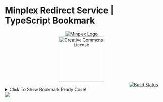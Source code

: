 <!DOCTYPE html>

# Minplex Redirect Service | TypeScript Bookmark

<body> <!-- ???? Why Red? -->
  <div align="center">
    <a href = "https://www.mineplex.com"> 
    <img src="https://www.mineplex.com/assets/www-mp/img/footer/footer_fulllogo.png" alt="Minplex Logo"/>
    </a>
    
  </div>

  <div align="center">
    <a rel="license" href="https://creativecommons.org/publicdomain/zero/1.0/">
      <img width=150px alt="Creative Commons License" style="border-width:0" src="https://mirrors.creativecommons.org/presskit/buttons/88x31/png/cc-zero.png" />
    </a>
  </div>
  
  <div align="right">
      <a href="https://github.com/CoolGuy986/Minplex-Redirect-TS/actions/workflows/build.yml">
        <img src="https://github.com/CoolGuy986/Minplex-Redirect-TS/actions/workflows/build.yml/badge.svg" alt="Build Status"/>
      </a>
  </div>  
  
  <div>
    <details>
      <summary>
        Click To Show Bookmark Ready Code!
      </summary>
```
      
      javascript:(function()%7B"use strict"%3Bconst Site %3D document.location.href%3Bconst API %3D 'https%3A%2F%2Fwww.mineplex.com%2Fredirect%2F%3Fto%3D'%3Bconst BotaEncoded %3D API %2B '%2527' %2B btoa(Site) %2B '%2527'%3Bconst Errors %3D %7B%5B1%5D%3A "DOMException%3A HTTP sites are not supported please see the developer console for the link!"%2C%5B2%5D%3A "DOMException%3A Could not write to clipboard. Please allow clipboard access%2C or try another web browser."%2C%5B3%5D%3A "DOMException%3A Please Return To The Document And Click Anywhere%2C Before A Security Error Happens."%2C%5B4%5D%3A "Yay%2C Successfuly Copied!"%7D%3Basync function WriteToClipboard(Url) %7Bif (document.location.protocol %3D%3D 'http%3A')return alert(Errors%5B1%5D %2B %60%5Cn%24%7BUrl%7D%60)%3Bconst Results %3D new Promise((resolve%2C reject) %3D> %7Basync function Clicked() %7Btry %7Bawait navigator.clipboard.writeText(Url)%3B%7Dcatch (err) %7Balert(Errors%5B2%5D)%3Breject(false)%3B%7D%3Bdocument.removeEventListener('click'%2C Clicked)%3Bresolve(true)%3B%7D%3Bdocument.addEventListener('click'%2C Clicked)%3Balert(Errors%5B3%5D)%3Bconsole.warn(Errors%5B3%5D)%3B%7D)%3Bif (await Results %3D%3D true)alert(Errors%5B4%5D)%3Breturn await Results%3B%7D%3BWriteToClipboard(BotaEncoded)%3Bconsole.log(BotaEncoded)%7D)()
<!-- Stop Code Block Here -->
      
  </details>
  </div>
</body>
<footer>
<img src="https://www.mineplex.com/assets/www-mp/img/header/parallaxheader_layer0.jpg"/>
</footer>
<!-- Last Updated 4/18/2023 -->
